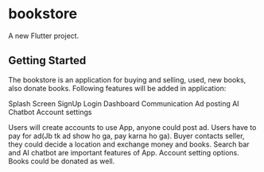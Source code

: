 # bookstore

A new Flutter project.

## Getting Started

The bookstore is an application for buying and selling, used, new books, also donate books.
 Following features will be added in application:

  Splash Screen
  SignUp
  Login
  Dashboard
  Communication
  Ad posting
  AI Chatbot
  Account settings
  
Users will create accounts to use App, anyone could post ad.
Users have to pay for ad(Jb tk ad show ho ga, pay karna ho ga).
Buyer contacts seller, they could decide a location and exchange money and books.
Search bar and AI chatbot are important features of App.
Account setting options.
Books could be donated as well.